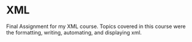 # XML

Final Assignment for my XML course. Topics covered in this course were the formatting, writing, automating, and displaying xml. 
